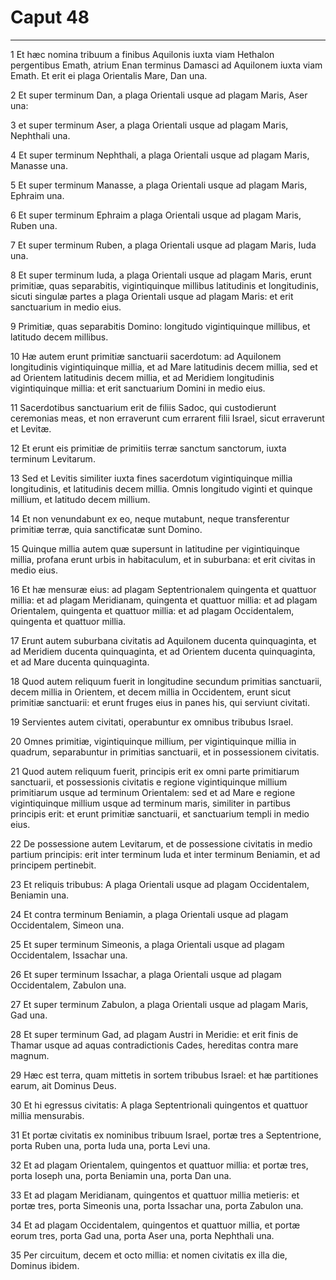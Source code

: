 # Caput 48

***

1 Et hæc nomina tribuum a finibus Aquilonis iuxta viam Hethalon pergentibus Emath, atrium Enan terminus Damasci ad Aquilonem iuxta viam Emath. Et erit ei plaga Orientalis Mare, Dan una.

2 Et super terminum Dan, a plaga Orientali usque ad plagam Maris, Aser una:

3 et super terminum Aser, a plaga Orientali usque ad plagam Maris, Nephthali una.

4 Et super terminum Nephthali, a plaga Orientali usque ad plagam Maris, Manasse una.

5 Et super terminum Manasse, a plaga Orientali usque ad plagam Maris, Ephraim una.

6 Et super terminum Ephraim a plaga Orientali usque ad plagam Maris, Ruben una.

7 Et super terminum Ruben, a plaga Orientali usque ad plagam Maris, Iuda una.

8 Et super terminum Iuda, a plaga Orientali usque ad plagam Maris, erunt primitiæ, quas separabitis, vigintiquinque millibus latitudinis et longitudinis, sicuti singulæ partes a plaga Orientali usque ad plagam Maris: et erit sanctuarium in medio eius.

9 Primitiæ, quas separabitis Domino: longitudo vigintiquinque millibus, et latitudo decem millibus.

10 Hæ autem erunt primitiæ sanctuarii sacerdotum: ad Aquilonem longitudinis vigintiquinque millia, et ad Mare latitudinis decem millia, sed et ad Orientem latitudinis decem millia, et ad Meridiem longitudinis vigintiquinque millia: et erit sanctuarium Domini in medio eius.

11 Sacerdotibus sanctuarium erit de filiis Sadoc, qui custodierunt ceremonias meas, et non erraverunt cum errarent filii Israel, sicut erraverunt et Levitæ.

12 Et erunt eis primitiæ de primitiis terræ sanctum sanctorum, iuxta terminum Levitarum.

13 Sed et Levitis similiter iuxta fines sacerdotum vigintiquinque millia longitudinis, et latitudinis decem millia. Omnis longitudo viginti et quinque millium, et latitudo decem millium.

14 Et non venundabunt ex eo, neque mutabunt, neque transferentur primitiæ terræ, quia sanctificatæ sunt Domino.

15 Quinque millia autem quæ supersunt in latitudine per vigintiquinque millia, profana erunt urbis in habitaculum, et in suburbana: et erit civitas in medio eius.

16 Et hæ mensuræ eius: ad plagam Septentrionalem quingenta et quattuor millia: et ad plagam Meridianam, quingenta et quattuor millia: et ad plagam Orientalem, quingenta et quattuor millia: et ad plagam Occidentalem, quingenta et quattuor millia.

17 Erunt autem suburbana civitatis ad Aquilonem ducenta quinquaginta, et ad Meridiem ducenta quinquaginta, et ad Orientem ducenta quinquaginta, et ad Mare ducenta quinquaginta.

18 Quod autem reliquum fuerit in longitudine secundum primitias sanctuarii, decem millia in Orientem, et decem millia in Occidentem, erunt sicut primitiæ sanctuarii: et erunt fruges eius in panes his, qui serviunt civitati.

19 Servientes autem civitati, operabuntur ex omnibus tribubus Israel.

20 Omnes primitiæ, vigintiquinque millium, per vigintiquinque millia in quadrum, separabuntur in primitias sanctuarii, et in possessionem civitatis.

21 Quod autem reliquum fuerit, principis erit ex omni parte primitiarum sanctuarii, et possessionis civitatis e regione vigintiquinque millium primitiarum usque ad terminum Orientalem: sed et ad Mare e regione vigintiquinque millium usque ad terminum maris, similiter in partibus principis erit: et erunt primitiæ sanctuarii, et sanctuarium templi in medio eius.

22 De possessione autem Levitarum, et de possessione civitatis in medio partium principis: erit inter terminum Iuda et inter terminum Beniamin, et ad principem pertinebit.

23 Et reliquis tribubus: A plaga Orientali usque ad plagam Occidentalem, Beniamin una.

24 Et contra terminum Beniamin, a plaga Orientali usque ad plagam Occidentalem, Simeon una.

25 Et super terminum Simeonis, a plaga Orientali usque ad plagam Occidentalem, Issachar una.

26 Et super terminum Issachar, a plaga Orientali usque ad plagam Occidentalem, Zabulon una.

27 Et super terminum Zabulon, a plaga Orientali usque ad plagam Maris, Gad una.

28 Et super terminum Gad, ad plagam Austri in Meridie: et erit finis de Thamar usque ad aquas contradictionis Cades, hereditas contra mare magnum.

29 Hæc est terra, quam mittetis in sortem tribubus Israel: et hæ partitiones earum, ait Dominus Deus.

30 Et hi egressus civitatis: A plaga Septentrionali quingentos et quattuor millia mensurabis.

31 Et portæ civitatis ex nominibus tribuum Israel, portæ tres a Septentrione, porta Ruben una, porta Iuda una, porta Levi una.

32 Et ad plagam Orientalem, quingentos et quattuor millia: et portæ tres, porta Ioseph una, porta Beniamin una, porta Dan una.

33 Et ad plagam Meridianam, quingentos et quattuor millia metieris: et portæ tres, porta Simeonis una, porta Issachar una, porta Zabulon una.

34 Et ad plagam Occidentalem, quingentos et quattuor millia, et portæ eorum tres, porta Gad una, porta Aser una, porta Nephthali una.

35 Per circuitum, decem et octo millia: et nomen civitatis ex illa die, Dominus ibidem.


